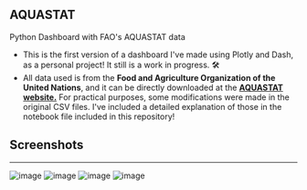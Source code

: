 ## AQUASTAT

Python Dashboard with FAO's AQUASTAT data

*   This is the first version of a dashboard I've made using Plotly and Dash, as a personal project! It still is a work in progress. 🛠 
*   All data used is from the **Food and Agriculture Organization of the United Nations**, and it can be directly downloaded at the [**AQUASTAT website.**](https://www.fao.org/aquastat/en/) For practical purposes, some modifications were made in the original CSV files. I've included a detailed explanation of those in the notebook file included in this repository!


## Screenshots
---

![image](https://user-images.githubusercontent.com/110631006/188063282-938720b6-ac7e-4326-8443-28d1e2888fdb.png)
![image](https://user-images.githubusercontent.com/110631006/188063324-b1d31ed5-bf1f-4b3f-8056-a22708a0a9fb.png)
![image](https://user-images.githubusercontent.com/110631006/188063473-d6926047-1232-4a44-924b-0f42c9b84a96.png)
![image](https://user-images.githubusercontent.com/110631006/188063536-b85524e7-f5b2-4e8b-a4b1-da2ac33dc402.png)

